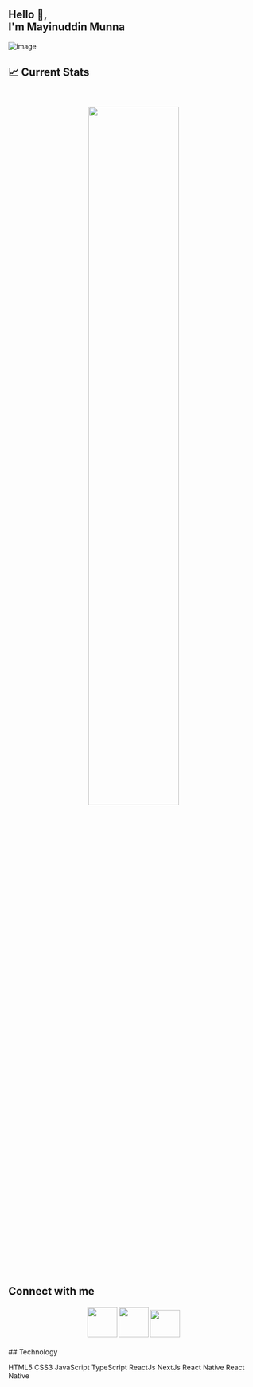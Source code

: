 <h2>Hello 👋, <br/> I'm Mayinuddin Munna</h2>

![image](https://github.com/mayinuddin-munna/mayinuddin-munna/assets/48505306/7d205d04-1eaf-477c-9a78-206788eb5439)

## :chart_with_upwards_trend: Current Stats

<br />
<p align="center">
  <img width="60%" src="https://github-readme-streak-stats.herokuapp.com?user=mayinuddin-munna&theme=react&hide_border=true&background=0D1117&stroke=0D1117&fire=FF1CF7&sideLabels=00F0FF&currStreakNum=FF1CF7&ring=FF1CF7&currStreakLabel=FF1CF7&sideNums=00F0FF" />
</p>

## Connect with me
<h4 align="center" display="flex">
  <a href="https://join.skype.com/invite/Q1ajR6vuVWYD"><img width="60" height="60" src="https://www.freeiconspng.com/uploads/skype-icon-3.png"/ ></a>
  <a href="https://www.linkedin.com/in/mayinuddin-munna"><img width="60" height="60" src="https://pngimg.com/uploads/linkedIn/linkedIn_PNG24.png"/ ></a>
  <a href="https://www.facebook.com/profile.php?id=100073611545089"><img width="60" height="55" src="http://pngimg.com/uploads/facebook_logos/facebook_logos_PNG19748.png"/></a>
</h4>
## Technology
<p>
   <span class="padding: 5px 10px">HTML5</span> <span>CSS3</span> <span>JavaScript</span> <span>TypeScript</span> <span>ReactJs</span> <span>NextJs</span> <span>React Native</span> <span>React Native</span>
</p>

